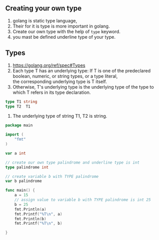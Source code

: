 ## Creating  your own type  
1. golang is static type language,    
1. Their for it is type is more important in golang.   
1. Create our own type with the help of `type` keyword.  
1. you mast be defined underline type of your type.   

## Types
1. https://golang.org/ref/spec#Types  
1. Each type T has an underlying type: If T is one of the predeclared boolean, numeric, or string types, or a type literal,    
   the corresponding underlying type is T itself.  
1.  Otherwise, T's underlying type is the underlying type of the type to which T refers in its type declaration.  

```go
type T1 string
type T2  T1
```
1. The underlying type of string T1, T2 is string.  

```go
package main

import (
	"fmt"
)

var a int

// create our own type palindrome and underline type is int
type palindrome int

// create variable b with TYPE palindrome
var b palindrome

func main() {
	a = 15
	// assign value to variable b with TYPE palindrome is int 25
	b = 25
	fmt.Println(a)
	fmt.Printf("%T\n", a)
	fmt.Println(b)
	fmt.Printf("%T\n", b)

}

```